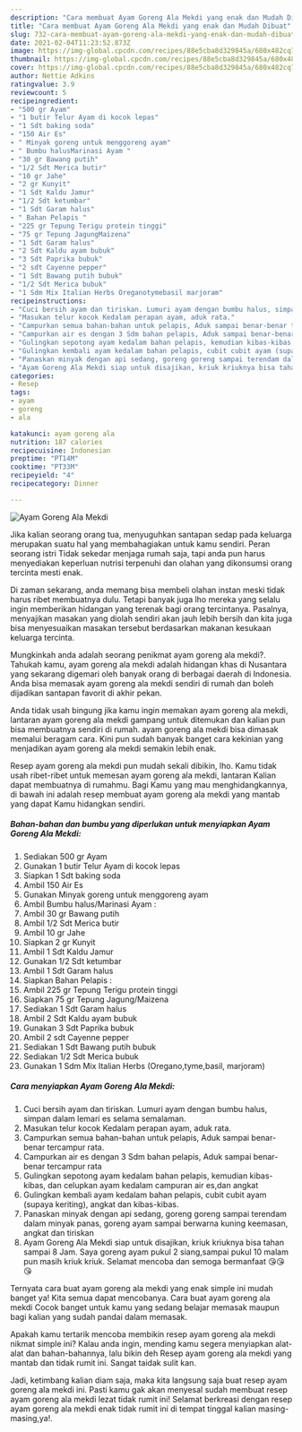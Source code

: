 ```yaml
---
description: "Cara membuat Ayam Goreng Ala Mekdi yang enak dan Mudah Dibuat"
title: "Cara membuat Ayam Goreng Ala Mekdi yang enak dan Mudah Dibuat"
slug: 732-cara-membuat-ayam-goreng-ala-mekdi-yang-enak-dan-mudah-dibuat
date: 2021-02-04T11:23:52.873Z
image: https://img-global.cpcdn.com/recipes/88e5cba8d329845a/680x482cq70/ayam-goreng-ala-mekdi-foto-resep-utama.jpg
thumbnail: https://img-global.cpcdn.com/recipes/88e5cba8d329845a/680x482cq70/ayam-goreng-ala-mekdi-foto-resep-utama.jpg
cover: https://img-global.cpcdn.com/recipes/88e5cba8d329845a/680x482cq70/ayam-goreng-ala-mekdi-foto-resep-utama.jpg
author: Nettie Adkins
ratingvalue: 3.9
reviewcount: 5
recipeingredient:
- "500 gr Ayam"
- "1 butir Telur Ayam di kocok lepas"
- "1 Sdt baking soda"
- "150 Air Es"
- " Minyak goreng untuk menggoreng ayam"
- " Bumbu halusMarinasi Ayam "
- "30 gr Bawang putih"
- "1/2 Sdt Merica butir"
- "10 gr Jahe"
- "2 gr Kunyit"
- "1 Sdt Kaldu Jamur"
- "1/2 Sdt ketumbar"
- "1 Sdt Garam halus"
- " Bahan Pelapis "
- "225 gr Tepung Terigu protein tinggi"
- "75 gr Tepung JagungMaizena"
- "1 Sdt Garam halus"
- "2 Sdt Kaldu ayam bubuk"
- "3 Sdt Paprika bubuk"
- "2 sdt Cayenne pepper"
- "1 Sdt Bawang putih bubuk"
- "1/2 Sdt Merica bubuk"
- "1 Sdm Mix Italian Herbs Oreganotymebasil marjoram"
recipeinstructions:
- "Cuci bersih ayam dan tiriskan. Lumuri ayam dengan bumbu halus, simpan dalam lemari es selama semalaman."
- "Masukan telur kocok Kedalam perapan ayam, aduk rata."
- "Campurkan semua bahan-bahan untuk pelapis, Aduk sampai benar-benar tercampur rata."
- "Campurkan air es dengan 3 Sdm bahan pelapis, Aduk sampai benar-benar tercampur rata"
- "Gulingkan sepotong ayam kedalam bahan pelapis, kemudian kibas-kibas, dan celupkan ayam kedalam campuran air es,dan angkat"
- "Gulingkan kembali ayam kedalam bahan pelapis, cubit cubit ayam (supaya keriting), angkat dan kibas-kibas."
- "Panaskan minyak dengan api sedang, goreng goreng sampai terendam dalam minyak panas, goreng ayam sampai berwarna kuning keemasan, angkat dan tiriskan"
- "Ayam Goreng Ala Mekdi siap untuk disajikan, kriuk kriuknya bisa tahan sampai 8 Jam. Saya goreng ayam pukul 2 siang,sampai pukul 10 malam pun masih kriuk kriuk. Selamat mencoba dan semoga bermanfaat 😘😘😘"
categories:
- Resep
tags:
- ayam
- goreng
- ala

katakunci: ayam goreng ala 
nutrition: 187 calories
recipecuisine: Indonesian
preptime: "PT14M"
cooktime: "PT33M"
recipeyield: "4"
recipecategory: Dinner

---
```



![Ayam Goreng Ala Mekdi](https://img-global.cpcdn.com/recipes/88e5cba8d329845a/680x482cq70/ayam-goreng-ala-mekdi-foto-resep-utama.jpg)

Jika kalian seorang orang tua, menyuguhkan santapan sedap pada keluarga merupakan suatu hal yang membahagiakan untuk kamu sendiri. Peran seorang istri Tidak sekedar menjaga rumah saja, tapi anda pun harus menyediakan keperluan nutrisi terpenuhi dan olahan yang dikonsumsi orang tercinta mesti enak.

Di zaman  sekarang, anda memang bisa membeli olahan instan meski tidak harus ribet membuatnya dulu. Tetapi banyak juga lho mereka yang selalu ingin memberikan hidangan yang terenak bagi orang tercintanya. Pasalnya, menyajikan masakan yang diolah sendiri akan jauh lebih bersih dan kita juga bisa menyesuaikan masakan tersebut berdasarkan makanan kesukaan keluarga tercinta. 



Mungkinkah anda adalah seorang penikmat ayam goreng ala mekdi?. Tahukah kamu, ayam goreng ala mekdi adalah hidangan khas di Nusantara yang sekarang digemari oleh banyak orang di berbagai daerah di Indonesia. Anda bisa memasak ayam goreng ala mekdi sendiri di rumah dan boleh dijadikan santapan favorit di akhir pekan.

Anda tidak usah bingung jika kamu ingin memakan ayam goreng ala mekdi, lantaran ayam goreng ala mekdi gampang untuk ditemukan dan kalian pun bisa membuatnya sendiri di rumah. ayam goreng ala mekdi bisa dimasak memalui beragam cara. Kini pun sudah banyak banget cara kekinian yang menjadikan ayam goreng ala mekdi semakin lebih enak.

Resep ayam goreng ala mekdi pun mudah sekali dibikin, lho. Kamu tidak usah ribet-ribet untuk memesan ayam goreng ala mekdi, lantaran Kalian dapat membuatnya di rumahmu. Bagi Kamu yang mau menghidangkannya, di bawah ini adalah resep membuat ayam goreng ala mekdi yang mantab yang dapat Kamu hidangkan sendiri.

<!--inarticleads1-->

##### Bahan-bahan dan bumbu yang diperlukan untuk menyiapkan Ayam Goreng Ala Mekdi:

1. Sediakan 500 gr Ayam
1. Gunakan 1 butir Telur Ayam di kocok lepas
1. Siapkan 1 Sdt baking soda
1. Ambil 150 Air Es
1. Gunakan  Minyak goreng untuk menggoreng ayam
1. Ambil  Bumbu halus/Marinasi Ayam :
1. Ambil 30 gr Bawang putih
1. Ambil 1/2 Sdt Merica butir
1. Ambil 10 gr Jahe
1. Siapkan 2 gr Kunyit
1. Ambil 1 Sdt Kaldu Jamur
1. Gunakan 1/2 Sdt ketumbar
1. Ambil 1 Sdt Garam halus
1. Siapkan  Bahan Pelapis :
1. Ambil 225 gr Tepung Terigu protein tinggi
1. Siapkan 75 gr Tepung Jagung/Maizena
1. Sediakan 1 Sdt Garam halus
1. Ambil 2 Sdt Kaldu ayam bubuk
1. Gunakan 3 Sdt Paprika bubuk
1. Ambil 2 sdt Cayenne pepper
1. Sediakan 1 Sdt Bawang putih bubuk
1. Sediakan 1/2 Sdt Merica bubuk
1. Gunakan 1 Sdm Mix Italian Herbs (Oregano,tyme,basil, marjoram)




<!--inarticleads2-->

##### Cara menyiapkan Ayam Goreng Ala Mekdi:

1. Cuci bersih ayam dan tiriskan. Lumuri ayam dengan bumbu halus, simpan dalam lemari es selama semalaman.
1. Masukan telur kocok Kedalam perapan ayam, aduk rata.
1. Campurkan semua bahan-bahan untuk pelapis, Aduk sampai benar-benar tercampur rata.
1. Campurkan air es dengan 3 Sdm bahan pelapis, Aduk sampai benar-benar tercampur rata
1. Gulingkan sepotong ayam kedalam bahan pelapis, kemudian kibas-kibas, dan celupkan ayam kedalam campuran air es,dan angkat
1. Gulingkan kembali ayam kedalam bahan pelapis, cubit cubit ayam (supaya keriting), angkat dan kibas-kibas.
1. Panaskan minyak dengan api sedang, goreng goreng sampai terendam dalam minyak panas, goreng ayam sampai berwarna kuning keemasan, angkat dan tiriskan
1. Ayam Goreng Ala Mekdi siap untuk disajikan, kriuk kriuknya bisa tahan sampai 8 Jam. Saya goreng ayam pukul 2 siang,sampai pukul 10 malam pun masih kriuk kriuk. Selamat mencoba dan semoga bermanfaat 😘😘😘




Ternyata cara buat ayam goreng ala mekdi yang enak simple ini mudah banget ya! Kita semua dapat mencobanya. Cara buat ayam goreng ala mekdi Cocok banget untuk kamu yang sedang belajar memasak maupun bagi kalian yang sudah pandai dalam memasak.

Apakah kamu tertarik mencoba membikin resep ayam goreng ala mekdi nikmat simple ini? Kalau anda ingin, mending kamu segera menyiapkan alat-alat dan bahan-bahannya, lalu bikin deh Resep ayam goreng ala mekdi yang mantab dan tidak rumit ini. Sangat taidak sulit kan. 

Jadi, ketimbang kalian diam saja, maka kita langsung saja buat resep ayam goreng ala mekdi ini. Pasti kamu gak akan menyesal sudah membuat resep ayam goreng ala mekdi lezat tidak rumit ini! Selamat berkreasi dengan resep ayam goreng ala mekdi enak tidak rumit ini di tempat tinggal kalian masing-masing,ya!.

